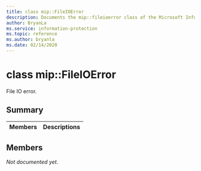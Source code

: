 ```yaml
---
title: class mip::FileIOError 
description: Documents the mip::fileioerror class of the Microsoft Information Protection (MIP) SDK.
author: BryanLa
ms.service: information-protection
ms.topic: reference
ms.author: bryanla
ms.date: 02/14/2020
---
```


# class mip::FileIOError 
File IO error.
  
## Summary
 Members                        | Descriptions                                
--------------------------------|---------------------------------------------
  
## Members
_Not documented yet._
